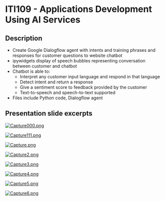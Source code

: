 # ITI109 - Applications Development Using AI Services

## **Description**

- Create Google Dialogflow agent with intents and training phrases and responses for customer questions to website chatbot
- ipywidgets display of speech bubbles representing conversation between customer and chatbot
- Chatbot is able to:
    - Interpret any customer input language and respond in that language
    - Detect intent and return a response
    - Give a sentiment score to feedback provided by the customer
    - Text-to-speech and speech-to-text supported
- Files include Python code, Dialogflow agent


## **Presentation slide excerpts**
[![Capture000.png](https://i.postimg.cc/267STkpm/Capture000.png)](https://postimg.cc/phyvLtX1)

[![Capture111.png](https://i.postimg.cc/yxfY4LYb/Capture111.png)](https://postimg.cc/jn7ryQfH)

[![Capture.png](https://i.postimg.cc/BZNvKncB/Capture.png)](https://postimg.cc/3W47M7qk)

[![Capture2.png](https://i.postimg.cc/wTGTw4rt/Capture2.png)](https://postimg.cc/w7Dpv2gH)

[![Capture3.png](https://i.postimg.cc/wTZgXytL/Capture3.png)](https://postimg.cc/JGNfmh5z)

[![Capture4.png](https://i.postimg.cc/XJs0ppSZ/Capture4.png)](https://postimg.cc/Fdk66FKm)

[![Capture5.png](https://i.postimg.cc/BvsWpxJL/Capture5.png)](https://postimg.cc/4Y8FNH7s)

[![Capture6.png](https://i.postimg.cc/d1HzJprr/Capture6.png)](https://postimg.cc/S29ZrZZx)
